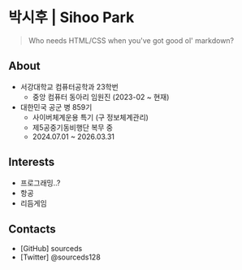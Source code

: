# 박시후 | Sihoo Park
> Who needs HTML/CSS when you've got good ol' markdown?
## About
- 서강대학교 컴퓨터공학과 23학번
  - 중앙 컴퓨터 동아리 <SGCC> 임원진 (2023-02 ~ 현재)
- 대한민국 공군 병 859기
  - 사이버체계운용 특기 (구 정보체계관리)
  - 제5공중기동비행단 복무 중
  - 2024.07.01 ~ 2026.03.31

## Interests
- 프로그래밍..?
- 항공
- 리듬게임

## Contacts
- [GitHub] sourceds
- [Twitter] @sourceds128
